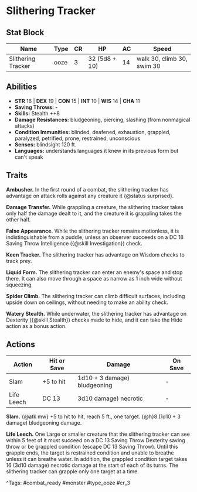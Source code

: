 # Slithering Tracker

## Stat Block

| Name | Type | CR | HP | AC | Speed |
|------|------|----|----|----|-------|
| Slithering Tracker | ooze | 3 | 32 (5d8 + 10) | 14 | walk 30, climb 30, swim 30 |

## Abilities

- **STR** 16 | **DEX** 19 | **CON** 15 | **INT** 10 | **WIS** 14 | **CHA** 11
- **Saving Throws:** -  
- **Skills:** Stealth ++8  
- **Damage Resistances:** bludgeoning, piercing, slashing (from nonmagical attacks)  
- **Condition Immunities:** blinded, deafened, exhaustion, grappled, paralyzed, petrified, prone, restrained, unconscious  
- **Senses:** blindsight 120 ft.  
- **Languages:** understands languages it knew in its previous form but can't speak

## Traits

**Ambusher.** In the first round of a combat, the slithering tracker has advantage on attack rolls against any creature it {@status surprised}.

**Damage Transfer.** While grappling a creature, the slithering tracker takes only haIf the damage dealt to it, and the creature it is grappling takes the other half.

**False Appearance.** While the slithering tracker remains motionless, it is indistinguishable from a puddle, unless an observer succeeds on a DC 18 Saving Throw Intelligence ({@skill Investigation}) check.

**Keen Tracker.** The slithering tracker has advantage on Wisdom checks to track prey.

**Liquid Form.** The slithering tracker can enter an enemy's space and stop there. It can also move through a space as narrow as 1 inch wide without squeezing.

**Spider Climb.** The slithering tracker can climb difficult surfaces, including upside down on ceilings, without needing to make an ability check.

**Watery Stealth.** While underwater, the slithering tracker has advantage on Dexterity ({@skill Stealth}) checks made to hide, and it can take the Hide action as a bonus action.


## Actions

| Action | Hit or Save | Damage | On Save |
|--------|--------------|--------|----------|
| Slam | +5 to hit | 1d10 + 3 damage) bludgeoning | - |
| Life Leech | DC 13 | 3d10 damage) necrotic | - |

**Slam.** {@atk mw} +5 to hit to hit, reach 5 ft., one target. {@h}8 (1d10 + 3 damage) bludgeoning damage.

**Life Leech.** One Large or smaller creature that the slithering tracker can see within 5 feet of it must succeed on a DC 13 Saving Throw Dexterity saving throw or be grappled condition (escape DC 13 Saving Throw). Until this grapple ends, the target is restrained condition and unable to breathe unless it can breathe water. In addition, the grappled condition target takes 16 (3d10 damage) necrotic damage at the start of each of its turns. The slithering tracker can grapple only one target at a time.


^Tags: #combat_ready #monster #type_ooze #cr_3